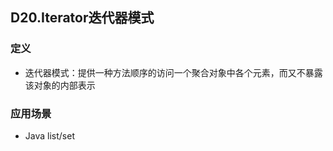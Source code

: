 ## D20.Iterator迭代器模式

### 定义
- 迭代器模式：提供一种方法顺序的访问一个聚合对象中各个元素，而又不暴露该对象的内部表示

### 应用场景

- Java list/set